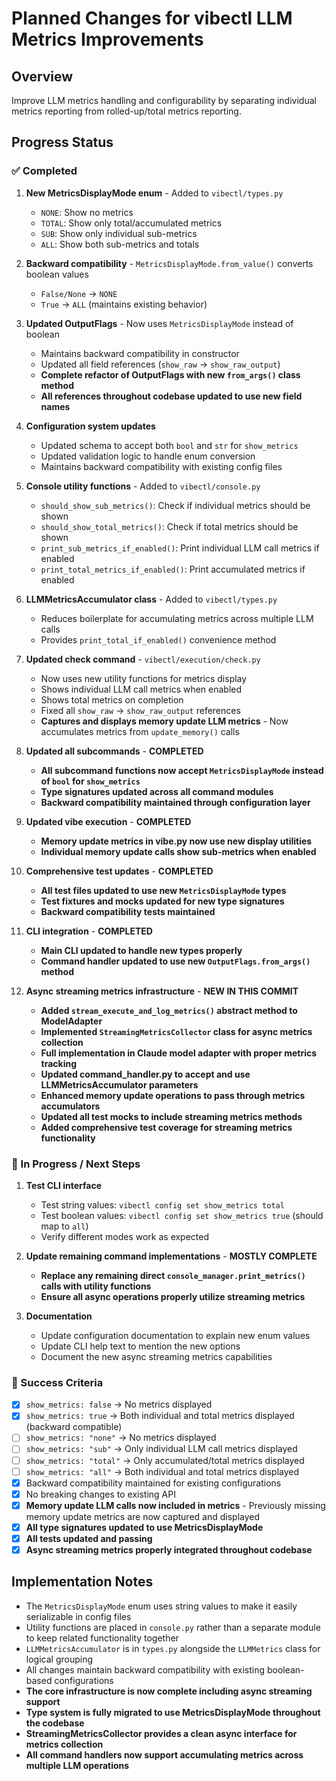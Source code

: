 # Planned Changes for vibectl LLM Metrics Improvements

## Overview
Improve LLM metrics handling and configurability by separating individual metrics reporting from rolled-up/total metrics reporting.

## Progress Status

### ✅ Completed
1. **New MetricsDisplayMode enum** - Added to `vibectl/types.py`
   - `NONE`: Show no metrics
   - `TOTAL`: Show only total/accumulated metrics
   - `SUB`: Show only individual sub-metrics
   - `ALL`: Show both sub-metrics and totals

2. **Backward compatibility** - `MetricsDisplayMode.from_value()` converts boolean values
   - `False/None` → `NONE`
   - `True` → `ALL` (maintains existing behavior)

3. **Updated OutputFlags** - Now uses `MetricsDisplayMode` instead of boolean
   - Maintains backward compatibility in constructor
   - Updated all field references (`show_raw` → `show_raw_output`)
   - **Complete refactor of OutputFlags with new `from_args()` class method**
   - **All references throughout codebase updated to use new field names**

4. **Configuration system updates**
   - Updated schema to accept both `bool` and `str` for `show_metrics`
   - Updated validation logic to handle enum conversion
   - Maintains backward compatibility with existing config files

5. **Console utility functions** - Added to `vibectl/console.py`
   - `should_show_sub_metrics()`: Check if individual metrics should be shown
   - `should_show_total_metrics()`: Check if total metrics should be shown
   - `print_sub_metrics_if_enabled()`: Print individual LLM call metrics if enabled
   - `print_total_metrics_if_enabled()`: Print accumulated metrics if enabled

6. **LLMMetricsAccumulator class** - Added to `vibectl/types.py`
   - Reduces boilerplate for accumulating metrics across multiple LLM calls
   - Provides `print_total_if_enabled()` convenience method

7. **Updated check command** - `vibectl/execution/check.py`
   - Now uses new utility functions for metrics display
   - Shows individual LLM call metrics when enabled
   - Shows total metrics on completion
   - Fixed all `show_raw` → `show_raw_output` references
   - **Captures and displays memory update LLM metrics** - Now accumulates metrics from `update_memory()` calls

8. **Updated all subcommands** - **COMPLETED**
   - **All subcommand functions now accept `MetricsDisplayMode` instead of `bool` for `show_metrics`**
   - **Type signatures updated across all command modules**
   - **Backward compatibility maintained through configuration layer**

9. **Updated vibe execution** - **COMPLETED**
   - **Memory update metrics in vibe.py now use new display utilities**
   - **Individual memory update calls show sub-metrics when enabled**

10. **Comprehensive test updates** - **COMPLETED**
    - **All test files updated to use new `MetricsDisplayMode` types**
    - **Test fixtures and mocks updated for new type signatures**
    - **Backward compatibility tests maintained**

11. **CLI integration** - **COMPLETED**
    - **Main CLI updated to handle new types properly**
    - **Command handler updated to use new `OutputFlags.from_args()` method**

12. **Async streaming metrics infrastructure** - **NEW IN THIS COMMIT**
    - **Added `stream_execute_and_log_metrics()` abstract method to ModelAdapter**
    - **Implemented `StreamingMetricsCollector` class for async metrics collection**
    - **Full implementation in Claude model adapter with proper metrics tracking**
    - **Updated command_handler.py to accept and use LLMMetricsAccumulator parameters**
    - **Enhanced memory update operations to pass through metrics accumulators**
    - **Updated all test mocks to include streaming metrics methods**
    - **Added comprehensive test coverage for streaming metrics functionality**

### 🔄 In Progress / Next Steps

1. **Test CLI interface**
   - Test string values: `vibectl config set show_metrics total`
   - Test boolean values: `vibectl config set show_metrics true` (should map to `all`)
   - Verify different modes work as expected

2. **Update remaining command implementations** - **MOSTLY COMPLETE**
   - **Replace any remaining direct `console_manager.print_metrics()` calls with utility functions**
   - **Ensure all async operations properly utilize streaming metrics**

3. **Documentation**
   - Update configuration documentation to explain new enum values
   - Update CLI help text to mention the new options
   - Document the new async streaming metrics capabilities

### 🎯 Success Criteria

- [x] `show_metrics: false` → No metrics displayed
- [x] `show_metrics: true` → Both individual and total metrics displayed (backward compatible)
- [ ] `show_metrics: "none"` → No metrics displayed
- [ ] `show_metrics: "sub"` → Only individual LLM call metrics displayed
- [ ] `show_metrics: "total"` → Only accumulated/total metrics displayed
- [ ] `show_metrics: "all"` → Both individual and total metrics displayed
- [x] Backward compatibility maintained for existing configurations
- [x] No breaking changes to existing API
- [x] **Memory update LLM calls now included in metrics** - Previously missing memory update metrics are now captured and displayed
- [x] **All type signatures updated to use MetricsDisplayMode**
- [x] **All tests updated and passing**
- [x] **Async streaming metrics properly integrated throughout codebase**

## Implementation Notes

- The `MetricsDisplayMode` enum uses string values to make it easily serializable in config files
- Utility functions are placed in `console.py` rather than a separate module to keep related functionality together
- `LLMMetricsAccumulator` is in `types.py` alongside the `LLMMetrics` class for logical grouping
- All changes maintain backward compatibility with existing boolean-based configurations
- **The core infrastructure is now complete including async streaming support**
- **Type system is fully migrated to use MetricsDisplayMode throughout the codebase**
- **StreamingMetricsCollector provides a clean async interface for metrics collection**
- **All command handlers now support accumulating metrics across multiple LLM operations**
